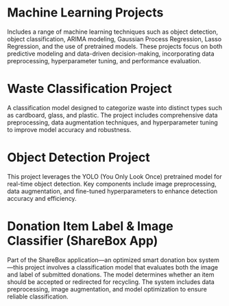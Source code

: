 # Machine Learning Projects
Includes a range of machine learning techniques such as object detection, object classification, ARIMA modeling, Gaussian Process Regression, Lasso Regression, and the use of pretrained models. These projects focus on both predictive modeling and data-driven decision-making, incorporating data preprocessing, hyperparameter tuning, and performance evaluation.

# Waste Classification Project
A classification model designed to categorize waste into distinct types such as cardboard, glass, and plastic. The project includes comprehensive data preprocessing, data augmentation techniques, and hyperparameter tuning to improve model accuracy and robustness.

# Object Detection Project
This project leverages the YOLO (You Only Look Once) pretrained model for real-time object detection. Key components include image preprocessing, data augmentation, and fine-tuned hyperparameters to enhance detection accuracy and efficiency.

# Donation Item Label & Image Classifier (ShareBox App)
Part of the ShareBox application—an optimized smart donation box system—this project involves a classification model that evaluates both the image and label of submitted donations. The model determines whether an item should be accepted or redirected for recycling. The system includes data preprocessing, image augmentation, and model optimization to ensure reliable classification.

